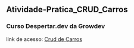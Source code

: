 ## Atividade-Pratica_CRUD_Carros
### Curso Despertar.dev da Growdev
link de acesso: <a href="https://edsoncamarafilho.github.io/Atividade-Pratica_CRUD_Carros/" target="_blank">Crud de Carros<a> 
 
